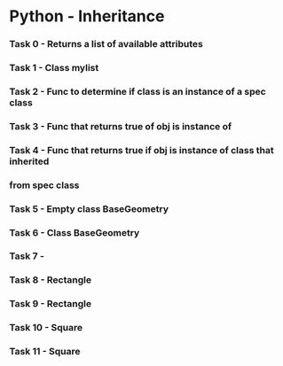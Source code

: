 # Python - Inheritance


### Task 0 - Returns a list of available attributes

### Task 1 - Class mylist

### Task 2 - Func to determine if class is an instance of a spec class

### Task 3 - Func that returns true of obj is instance of

### Task 4 - Func that returns true if obj is instance of class that inherited
### from spec class

### Task 5 - Empty class BaseGeometry

### Task 6 - Class BaseGeometry

### Task 7 -

### Task 8 - Rectangle

### Task 9 - Rectangle

### Task 10 - Square

### Task 11 - Square

